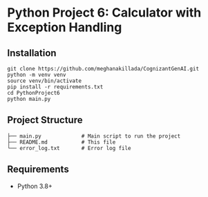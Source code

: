 # Python Project 6: Calculator with Exception Handling

## Installation
```
git clone https://github.com/meghanakillada/CognizantGenAI.git
python -m venv venv
source venv/bin/activate
pip install -r requirements.txt
cd PythonProject6
python main.py
```

## Project Structure
```
├── main.py             # Main script to run the project
├── README.md           # This file
└── error_log.txt       # Error log file
```

## Requirements
- Python 3.8+